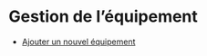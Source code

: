 # Gestion de l’équipement

  * [Ajouter un nouvel équipement](equipment_management/add_new_equipment.html)

